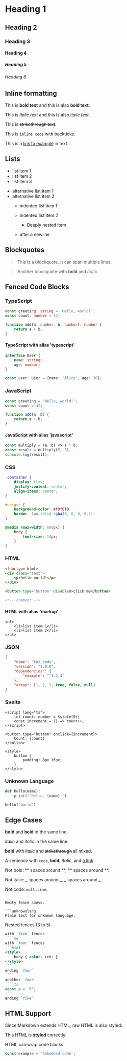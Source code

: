 # Heading 1

## Heading 2

### Heading 3

#### Heading 4

##### Heading 5

###### Heading 6

## Inline formatting

This is **bold text** and this is also __bold text__.

This is _italic text_ and this is also *italic text*.

This is ~~strikethrough text~~.

This is `inline code` with backticks.

This is a [link to example](https://example.com) in text.

## Lists

- list item 1
- list item 2
- list item 3

* alternative list item 1
* alternative list item 2
  - indented list item 1
  - indented list item 2
    - Deeply nested item

  - after a newline

## Blockquotes

> This is a blockquote.
> It can span multiple lines.

> Another blockquote with **bold** and _italic_.

## Fenced Code Blocks

### TypeScript

```ts
const greeting: string = 'Hello, world!';
const count: number = 42;

function add(a: number, b: number): number {
	return a + b;
}
```

#### TypeScript with alias 'typescript'

```typescript
interface User {
	name: string;
	age: number;
}

const user: User = {name: 'Alice', age: 30};
```

### JavaScript

```js
const greeting = 'Hello, world!';
const count = 42;

function add(a, b) {
	return a + b;
}
```

#### JavaScript with alias 'javascript'

```javascript
const multiply = (a, b) => a * b;
const result = multiply(5, 3);
console.log(result);
```

### CSS

```css
.container {
	display: flex;
	justify-content: center;
	align-items: center;
}

#unique {
	background-color: #f0f0f0;
	border: 1px solid rgba(0, 0, 0, 0.1);
}

@media (max-width: 600px) {
	body {
		font-size: 14px;
	}
}
```

### HTML

```html
<!doctype html>
<div class="test">
	<p>hello world!</p>
</div>

<button type="button" disabled>click me</button>

<!-- comment -->
```

#### HTML with alias 'markup'

```markup
<ul>
	<li>list item 1</li>
	<li>list item 2</li>
</ul>
```

### JSON

```json
{
	"name": "fuz_code",
	"version": "1.0.0",
	"dependencies": {
		"example": "^1.2.3"
	},
	"array": [1, 2, 3, true, false, null]
}
```

### Svelte

```svelte
<script lang="ts">
	let count: number = $state(0);
	const increment = () => count++;
</script>

<button type="button" onclick={increment}>
	Count: {count}
</button>

<style>
	button {
		padding: 8px 16px;
	}
</style>
```

### Unknown Language

```python
def hello(name):
    print(f"Hello, {name}!")

hello("world")
```

## Edge Cases

**bold** and **bold** in the same line.

_italic_ and _italic_ in the same line.

**bold** with _italic_ and ~~strikethrough~~ all mixed.

A sentence with `code`, **bold**, _italic_, and [a link](https://example.com).

Not bold: ** spaces around **, ** spaces around **.

Not italic: _ spaces around _, _ spaces around _.

Not code: `multiline`.

```

Empty fence above.

```unknownlang
Plain text for unknown language.
```

Nested fences (3 to 5):

`````md
with `five` fences
````md
with `four` fences
```html
<style>
	body { color: red; }
</style>
```
ending `four`
````
another `four`
````ts
const a = '5';
````
ending `five`
`````

## HTML Support

Since Markdown extends HTML, raw HTML is also styled:

<div class="container">
	<p>This HTML is <strong>styled</strong> correctly!</p>
</div>

HTML can wrap code blocks:

<div>

```ts
const example = 'embedded code';
```

</div>
